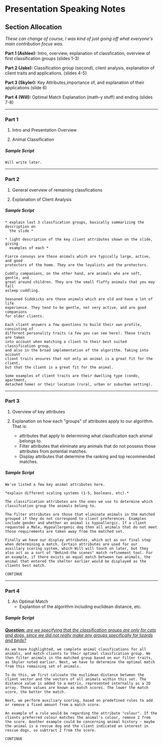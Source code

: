 # Presentation Speaking Notes

## Section Allocation

<i>These can change of course, I was kind of just going off what everyone's main contribution focus was.</i>


<b>Part 1 (Ashlee):</b> Intro, overview, explanation of classfication, overview of first classification groups (slides 1-3)

<b>Part 2 (Jake):</b> Classification group (second), client analysis, explanation of client traits and applications. (slides 4-5)

<b>Part 3 (Skyler):</b> Key Attributes,importance of, and explanation of their applications (slide 6)

<b>Part 4 (Will):</b> Optimal Match Explanation (math-y stuff) and ending (slides 7-8)

---
### Part 1

1. Intro and Presentation Overview

2. Animal Classification

##### Sample Script
```
Will write later.
```
---
### Part 2

1. General overview of remaining classfications

2. Explanation of Client Analysis

##### Sample Script
```
* explain last 3 classfication groups, basically summarizing the description on
  the slide *

* light description of the key client attributes shown on the slide, giving
  examples of each *

Fierce convoys are those animals which are typically large, active, and good
protectors of the home. They are the loyalists and the protectors.

Cuddly companions, on the other hand, are animals who are soft, gentle, and
great around children. They are the small fluffy animals that you may fall
asleep cuddling.

Seasoned Sidekicks are those animals which are old and have a lot of life
experience. They tend to be gentle, not very active, and are good companions
for older clients.

Each client answers a few questions to build their own profile, consisting of
different personality traits (a few you can see here). These traits are taken
into account when matching a client to their best suited classification group,
and also in the broad implementation of the algorithm. Taking into account
client traits ensures that not only an animal is a great fit for the client,
but that the client is a great fit for the animal.

Some examples of client traits are their dwelling type (condo, apartment,
detached home) or their location (rural, urban or suburban setting).
```

---
### Part 3

1. Overview of key attributes

2. Explanation on how each "groups" of attributes apply to our algorithm. That is:
   - attributes that apply to determining what classfication each animal belongs to.
   - Filter attributes that eliminate any animals that do not possess those attributes from potential matches.
   - Display attributes
   that determine the ranking and top recommended matches.

##### Sample Script
```
We've listed a few key animal attributes here.

*explain different scaling systems (1-5, booleans, etc).*

The classification attributes are the ones we use to determine which classifcation group the animals belong to.

The filter attributes are those that eliminate animals in the matched grouped if they do not correspond to client preferences. Examples include gender and whether an animal is hypoallergic. If a client requested a Male, Hypoallergenic dog then all animals that do not meet those requirements are taken away from the matched set.

Finally we have our display attributes, which act as our final step when determining a match. Certain attributes are used for our auxillary scoring system, which Will will touch on later, but they also act as a sort of "Behind-the scenes" match refinement tool. For an example, if there exists an equal match between two animals, the animal that entered the shelter earlier would be displayed as the clients best match.

CONTINUE
```
---

### Part 4

1. An Optimal Match
   - Explantion of the algorithm including euclidean distance, etc.

##### Sample Script
<u><i> <b>Question:</b> are we specifying that the classification groups are only for cats and dogs, since we did not really make any groups specifically for lizards and birds? </u></i>
```
As we have highlighted, we complete animal classfications for all animals, and match clients to their optimal classfication group. We then filter animals in the matched group based on our filter traits, as Skyler noted earlier. Next, we have to determine the optimal match from this remaining set of animals.

To do this, we first calcuate the euclidean distance between the client vector and the vectors of all animals within this set. The distance value is added to a matrix, represented internally as a 2D array. These values are known as match scores. The lower the match score, the better the match.

Next, we perform auxiliary scoring, based on predefined rules to add or remove a fixed amount from a match score.

An example of a rule would be regarding the attribute "colour". If the clients preferred colour matches the animal's colour, remove 2 from the score. Another example could be concerning animal history - maybe the animal is a rescue dog and the client indicated an interest in rescue dogs, so subtract 2 from the score.

CONTINUE
```
